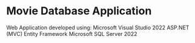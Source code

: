 # Movie Database Application

Web Application developed using:
  Microsoft Visual Studio 2022
	ASP.NET (MVC)
	Entity Framework
	Microsoft SQL Server 2022
